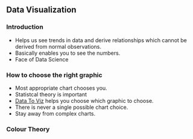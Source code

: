 ## Data Visualization 

### Introduction

- Helps us see trends in data and derive relationships which cannot be derived from normal observations.
- Basically enables you to see the numbers. 
- Face of Data Science 

### How to choose the right graphic 
- Most appropriate chart chooses you. 
- Statistcal theory is important 
- [Data To Viz](https://www.data-to-viz.com/) helps you choose which graphic to choose. 
- There is never a single possible chart choice. 
- Stay away from complex charts.

### Colour Theory 

